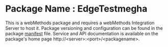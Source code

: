 # Package Name : EdgeTestmegha
This is a webMethods package and requires a webMethods Integration Server to host it. Package versioning and configuration can be found in the package [manifest](./EdgeTestmegha/manifest.v3) file. Service and API documentation is available on the package's home page http://&lt;server&gt;:&lt;port&gt;/&lt;packagename>.